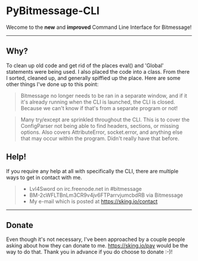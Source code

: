 PyBitmessage-CLI
===================

Wecome to the **new** and **improved** Command Line Interface for Bitmessage!

----------

Why?
-------------
To clean up old code and get rid of the places eval() and 'Global' statements were being used. I also placed the code into a class. From there I sorted, cleaned up, and generally spiffied up the place. Here are some other things I've done up to this point:

> Bitmessage no longer needs to be ran in a separate window, and if it it's already running when the CLI is launched, the CLI is closed. Because we can't know if that's from a separate program or not!

> Many try/except are sprinkled throughout the CLI. This is to cover the ConfigParser not being able to find headers, sections, or missing options. Also covers AttributeError, socket.error, and anything else that may occur within the program. Didn't really have that before.

Help!
-------------

If you require any help at all with specifically the CLI, there are multiple ways to get in contact with me.

> - Lvl4Sword on irc.freenode.net in #bitmessage
> - BM-2cWFLTBnLm3CR9v4jv6FTParrvjumcbdRB via Bitmessage
> - My e-mail which is posted at https://sking.io/contact

----------

Donate
-------------------

Even though it's not necessary, I've been approached by a couple people asking about how they can donate to me. https://sking.io/pay would be the way to do that. Thank you in advance if you do choose to donate :-)!
